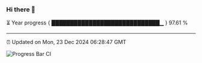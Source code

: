### Hi there 👋

⏳ Year progress { █████████████████████████████▁ } 97.61 %

---

⏰ Updated on Mon, 23 Dec 2024 06:28:47 GMT

![Progress Bar CI](https://github.com/liununu/liununu/workflows/Progress%20Bar%20CI/badge.svg)
